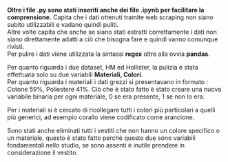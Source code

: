 **Oltre i file .py sono stati inseriti anche dei file .ipynb per facilitare la comprensione.**
Capita che i  dati ottenuti tramite web scraping non siano subito utilizzabili e vadano quindi puliti.  
Altre volte capita che anche se siano stati estratti correttamente i dati non siano direttamente adatti a ciò che bisogna fare e quindi vanno comunque rivisti.  
Per pulire i dati viene utilizzata la sintassi **regex** oltre alla ovvia **pandas**.  

Per quanto riguarda i due dataset, HM ed Hollister, la pulizia è stata effettuata solo su due variabili **Materiali, Colori**.  
Per quanto riguarda i materiali i dati grezzi si presentavano in formato : Cotone 59%, Poliestere 41%.
Ciò che è stato fatto è stato creare una nuova variabile binaria per ogni materiale, 0 se era presente, 1 se non lo era.  

Per i materiali si è cercato di ricollegare tutti i colori più particolari a quelli più generici, ad esempio corallo viene codificato come arancione.  

Sono stati anche eliminati tutti i vestiti che non hanno un colore specifico o un materiale, questo è stato fatto perchè queste due
sono variabili fondamentali nello studio, se sono assenti è inutile prendere in considerazione il vestito.  






